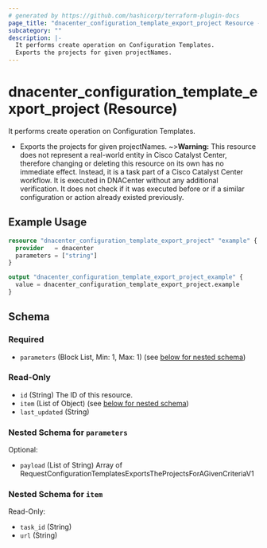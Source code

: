 ```yaml
---
# generated by https://github.com/hashicorp/terraform-plugin-docs
page_title: "dnacenter_configuration_template_export_project Resource - terraform-provider-dnacenter"
subcategory: ""
description: |-
  It performs create operation on Configuration Templates.
  Exports the projects for given projectNames.
---
```


# dnacenter_configuration_template_export_project (Resource)

It performs create operation on Configuration Templates.

- Exports the projects for given projectNames.
~>**Warning:**
This resource does not represent a real-world entity in Cisco Catalyst Center, therefore changing or deleting this resource on its own has no immediate effect.
Instead, it is a task part of a Cisco Catalyst Center workflow. It is executed in DNACenter without any additional verification. It does not check if it was executed before or if a similar configuration or action already existed previously.

## Example Usage

```terraform
resource "dnacenter_configuration_template_export_project" "example" {
  provider   = dnacenter
  parameters = ["string"]
}

output "dnacenter_configuration_template_export_project_example" {
  value = dnacenter_configuration_template_export_project.example
}
```

<!-- schema generated by tfplugindocs -->
## Schema

### Required

- `parameters` (Block List, Min: 1, Max: 1) (see [below for nested schema](#nestedblock--parameters))

### Read-Only

- `id` (String) The ID of this resource.
- `item` (List of Object) (see [below for nested schema](#nestedatt--item))
- `last_updated` (String)

<a id="nestedblock--parameters"></a>
### Nested Schema for `parameters`

Optional:

- `payload` (List of String) Array of RequestConfigurationTemplatesExportsTheProjectsForAGivenCriteriaV1


<a id="nestedatt--item"></a>
### Nested Schema for `item`

Read-Only:

- `task_id` (String)
- `url` (String)
